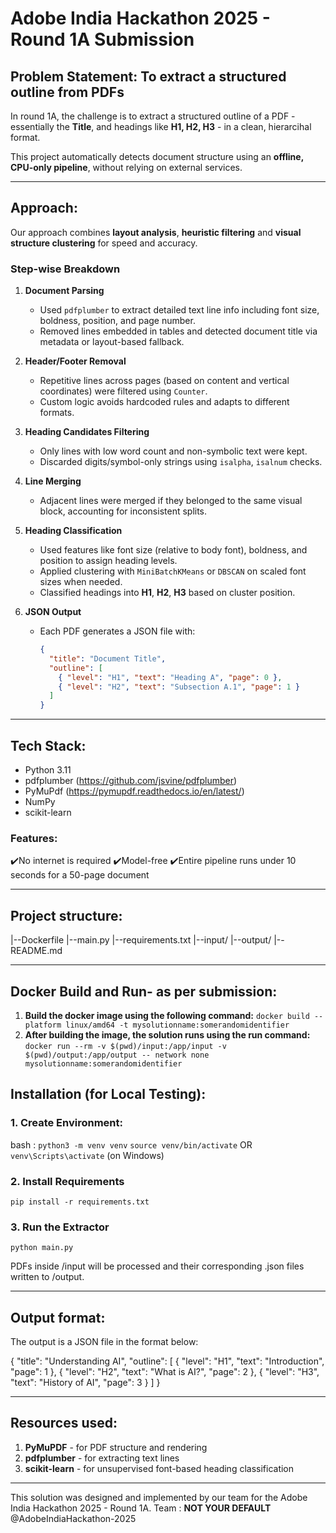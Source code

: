 # Adobe India Hackathon 2025 - Round 1A Submission

## Problem Statement: To extract a structured outline from PDFs

In round 1A, the challenge is to extract a structured outline of a PDF - essentially the **Title**, and headings like **H1, H2, H3** - in a clean, hierarcihal format.

This project automatically detects document structure using an **offline, CPU-only pipeline**, without relying on external services.

---

## Approach:

Our approach combines **layout analysis**, **heuristic filtering** and **visual structure clustering** for speed and accuracy.

### Step-wise Breakdown

1. **Document Parsing**

   - Used `pdfplumber` to extract detailed text line info including font size, boldness, position, and page number.
   - Removed lines embedded in tables and detected document title via metadata or layout-based fallback.

2. **Header/Footer Removal**

   - Repetitive lines across pages (based on content and vertical coordinates) were filtered using `Counter`.
   - Custom logic avoids hardcoded rules and adapts to different formats.

3. **Heading Candidates Filtering**

   - Only lines with low word count and non-symbolic text were kept.
   - Discarded digits/symbol-only strings using `isalpha`, `isalnum` checks.

4. **Line Merging**

   - Adjacent lines were merged if they belonged to the same visual block, accounting for inconsistent splits.

5. **Heading Classification**

   - Used features like font size (relative to body font), boldness, and position to assign heading levels.
   - Applied clustering with `MiniBatchKMeans` or `DBSCAN` on scaled font sizes when needed.
   - Classified headings into **H1**, **H2**, **H3** based on cluster position.

6. **JSON Output**
   - Each PDF generates a JSON file with:
     ```json
     {
       "title": "Document Title",
       "outline": [
         { "level": "H1", "text": "Heading A", "page": 0 },
         { "level": "H2", "text": "Subsection A.1", "page": 1 }
       ]
     }
     ```

---

## Tech Stack:

- Python 3.11
- pdfplumber (https://github.com/jsvine/pdfplumber)
- PyMuPdf (https://pymupdf.readthedocs.io/en/latest/)
- NumPy
- scikit-learn

### Features:

✔️No internet is required
✔️Model-free
✔️Entire pipeline runs under 10 seconds for a 50-page document

---

## Project structure:

|--Dockerfile
|--main.py
|--requirements.txt
|--input/
|--output/
|--README.md

---

## Docker Build and Run- as per submission:

1. **Build the docker image using the following command:**
   `docker build --platform linux/amd64 -t mysolutionname:somerandomidentifier`
2. **After building the image, the solution runs using the run command:**
   `docker run --rm -v $(pwd)/input:/app/input -v $(pwd)/output:/app/output -- network none mysolutionname:somerandomidentifier`

## Installation (for Local Testing):

### 1. Create Environment:

bash :
`python3 -m venv venv`
`source venv/bin/activate`
OR
`venv\Scripts\activate` (on Windows)

### 2. Install Requirements

`pip install -r requirements.txt`

### 3. Run the Extractor

`python main.py`

PDFs inside /input will be processed and their corresponding .json files written to /output.

---

## Output format:

The output is a JSON file in the format below:

{
"title": "Understanding AI",
"outline": [
{ "level": "H1", "text": "Introduction", "page": 1 },
{ "level": "H2", "text": "What is AI?", "page": 2 },
{ "level": "H3", "text": "History of AI", "page": 3 }
]
}

---

## Resources used:

1. **PyMuPDF** - for PDF structure and rendering
2. **pdfplumber** - for extracting text lines
3. **scikit-learn** - for unsupervised font-based heading classification

---

This solution was designed and implemented by our team for the Adobe India Hackathon 2025 - Round 1A.
Team : **NOT YOUR DEFAULT** @AdobeIndiaHackathon-2025
